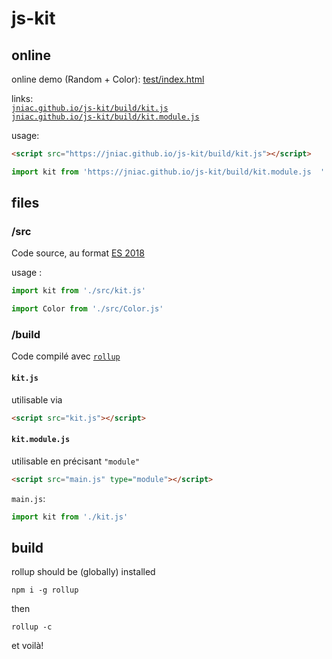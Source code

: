 # js-kit

## online

online demo (Random + Color): [test/index.html](https://jniac.github.io/js-kit/test/)  

links:  
[`jniac.github.io/js-kit/build/kit.js`](https://jniac.github.io/js-kit/build/kit.js)  
[`jniac.github.io/js-kit/build/kit.module.js`](https://jniac.github.io/js-kit/build/kit.module.js)  

usage:  
```html
<script src="https://jniac.github.io/js-kit/build/kit.js"></script>
```
```javascript
import kit from 'https://jniac.github.io/js-kit/build/kit.module.js  '
```
## files

### /src

Code source, au format [ES 2018](https://flaviocopes.com/es2018/)

usage :
```javascript
import kit from './src/kit.js'
```
```javascript
import Color from './src/Color.js'
```

### /build

Code compilé avec [`rollup`](https://rollupjs.org/guide/en/)

#### `kit.js`  
utilisable via
```html
<script src="kit.js"></script>
```

#### `kit.module.js`  
utilisable en précisant `"module"`
```html
<script src="main.js" type="module"></script>
```
`main.js`:
```javascript
import kit from './kit.js'
```

## build
rollup should be (globally) installed
```shell
npm i -g rollup
```
then
```shell
rollup -c
```
et voilà!
